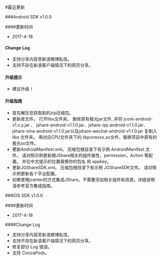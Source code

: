 #最近更新

###Android SDK v1.0.0

####更新时间
+ 2017-4-18

#### Change Log
+ 支持分享内容至新浪微博私信。
+ 支持不存在新浪客户端情况下的网页分享。


#### 升级提示

+ 建议升级！

#### 升级指南
+ 首先解压您获取到的zip压缩包。
+ 更新库文件。
打开libs文件夹。
删除原有极光jar文件, 并将 jcore-android-v1.x.y.jar 、 jshare-android-v1.1.0.jar、jshare-qq-android-v1.1.0.jar、jshare-sina-android-v1.1.0.jar以及jshare-wechat-android-v1.1.0.jar 复制入libs 文件夹。
用对应CPU文件夹下的 libjcorexxx.so文件，替换项目中原有的极光so文件。
+ 更新AndroidManifest.xml。
压缩包根目录下有示例 AndroidManifest 文件。
请对照示例更新跟JShare相关的组件属性，permission，Action 等配置。
并在中文提示的位置替换你的包名 和 appkey。
+ 更新JGShareSDK.xml。
压缩包根目录下有示例 JGShareSDK文件。
请对照示例更新各个平台配置。
+ 如果使用jcenter的方式集成JShare，不需要添加相关组件和资源，详细说明请参考官方集成指南。





###iOS SDK v1.0.0

####更新时间
+ 2017-4-18


####Change Log
+ 支持分享内容至新浪微博私信。
+ 支持不存在新浪客户端情况下的网页分享。
+ 修复部分 Log 错误。
+ 支持 CocoaPods。

